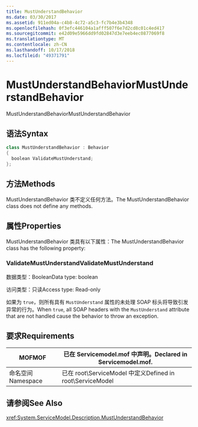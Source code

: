 ```yaml
---
title: MustUnderstandBehavior
ms.date: 03/30/2017
ms.assetid: 911ed04a-c4b8-4c72-a5c3-fc7b4e3b4348
ms.openlocfilehash: 0f3efc446104a1afff507f6e7d2cd8c01c4ed417
ms.sourcegitcommit: e42d09e5966dd9fd02847d3e7eeb4ec0877069f8
ms.translationtype: MT
ms.contentlocale: zh-CN
ms.lasthandoff: 10/17/2018
ms.locfileid: "49371791"
---
```

# <a name="mustunderstandbehavior"></a><span data-ttu-id="ece15-102">MustUnderstandBehavior</span><span class="sxs-lookup"><span data-stu-id="ece15-102">MustUnderstandBehavior</span></span>
<span data-ttu-id="ece15-103">MustUnderstandBehavior</span><span class="sxs-lookup"><span data-stu-id="ece15-103">MustUnderstandBehavior</span></span>  
  
## <a name="syntax"></a><span data-ttu-id="ece15-104">语法</span><span class="sxs-lookup"><span data-stu-id="ece15-104">Syntax</span></span>  
  
```csharp
class MustUnderstandBehavior : Behavior  
{  
  boolean ValidateMustUnderstand;  
};  
```  
  
## <a name="methods"></a><span data-ttu-id="ece15-105">方法</span><span class="sxs-lookup"><span data-stu-id="ece15-105">Methods</span></span>  
 <span data-ttu-id="ece15-106">MustUnderstandBehavior 类不定义任何方法。</span><span class="sxs-lookup"><span data-stu-id="ece15-106">The MustUnderstandBehavior class does not define any methods.</span></span>  
  
## <a name="properties"></a><span data-ttu-id="ece15-107">属性</span><span class="sxs-lookup"><span data-stu-id="ece15-107">Properties</span></span>  
 <span data-ttu-id="ece15-108">MustUnderstandBehavior 类具有以下属性：</span><span class="sxs-lookup"><span data-stu-id="ece15-108">The MustUnderstandBehavior class has the following property:</span></span>  
  
### <a name="validatemustunderstand"></a><span data-ttu-id="ece15-109">ValidateMustUnderstand</span><span class="sxs-lookup"><span data-stu-id="ece15-109">ValidateMustUnderstand</span></span>  
 <span data-ttu-id="ece15-110">数据类型：Boolean</span><span class="sxs-lookup"><span data-stu-id="ece15-110">Data type: boolean</span></span>  
  
 <span data-ttu-id="ece15-111">访问类型：只读</span><span class="sxs-lookup"><span data-stu-id="ece15-111">Access type: Read-only</span></span>  
  
 <span data-ttu-id="ece15-112">如果为 `true`，则所有具有 `MustUnderstand` 属性的未处理 SOAP 标头将导致引发异常的行为。</span><span class="sxs-lookup"><span data-stu-id="ece15-112">When `true`, all SOAP headers with the `MustUnderstand` attribute that are not handled cause the behavior to throw an exception.</span></span>  
  
## <a name="requirements"></a><span data-ttu-id="ece15-113">要求</span><span class="sxs-lookup"><span data-stu-id="ece15-113">Requirements</span></span>  
  
|<span data-ttu-id="ece15-114">MOF</span><span class="sxs-lookup"><span data-stu-id="ece15-114">MOF</span></span>|<span data-ttu-id="ece15-115">已在 Servicemodel.mof 中声明。</span><span class="sxs-lookup"><span data-stu-id="ece15-115">Declared in Servicemodel.mof.</span></span>|  
|---------|-----------------------------------|  
|<span data-ttu-id="ece15-116">命名空间</span><span class="sxs-lookup"><span data-stu-id="ece15-116">Namespace</span></span>|<span data-ttu-id="ece15-117">已在 root\ServiceModel 中定义</span><span class="sxs-lookup"><span data-stu-id="ece15-117">Defined in root\ServiceModel</span></span>|  
  
## <a name="see-also"></a><span data-ttu-id="ece15-118">请参阅</span><span class="sxs-lookup"><span data-stu-id="ece15-118">See Also</span></span>  
 <xref:System.ServiceModel.Description.MustUnderstandBehavior>
